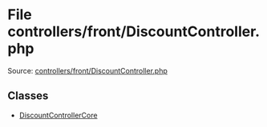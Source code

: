 File controllers/front/DiscountController.php
=========

Source: [controllers/front/DiscountController.php](https://github.com/PrestaShop/PrestaShop/blob/1.6.1.0/controllers/front/DiscountController.php)


Classes
-------

* [DiscountControllerCore](class.DiscountControllerCore.md)

